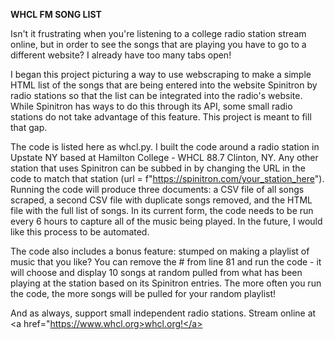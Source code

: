 <b>WHCL FM SONG LIST</b>

Isn't it frustrating when you're listening to a college radio station stream online, but in order to see the songs that are playing you have to go to a different website? I already have too many tabs open!

I began this project picturing a way to use webscraping to make a simple HTML list of the songs that are being entered into the website Spinitron by radio stations so that the list can be integrated into the radio's website. While Spinitron has ways to do this through its API, some small radio stations do not take advantage of this feature. This project is meant to fill that gap.

The code is listed here as whcl.py. I built the code around a radio station in Upstate NY based at Hamilton College - WHCL 88.7 Clinton, NY. Any other station that uses Spinitron can be subbed in by changing the URL in the code to match that station (url = f"https://spinitron.com/your_station_here"). Running the code will produce three documents: a CSV file of all songs scraped, a second CSV file with duplicate songs removed, and the HTML file with the full list of songs. In its current form, the code needs to be run every 6 hours to capture all of the music being played. In the future, I would like this process to be automated.

The code also includes a bonus feature: stumped on making a playlist of music that you like? You can remove the # from line 81 and run the code - it will choose and display 10 songs at random pulled from what has been playing at the station based on its Spinitron entries. The more often you run the code, the more songs will be pulled for your random playlist!

And as always, support small independent radio stations. Stream online at <a href="https://www.whcl.org>whcl.org!</a>
